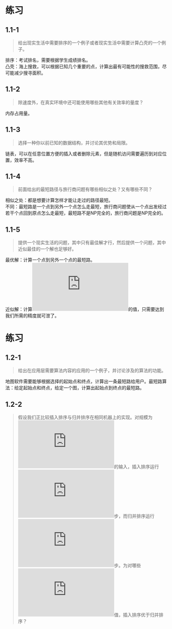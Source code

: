 # 练习

## 1.1-1

> 给出现实生活中需要排序的一个例子或者现实生活中需要计算凸壳的一个例子。

排序：考试排名，需要根据学生成绩排名。  
凸壳：海上搜救，可以根据已知几个重要的点，计算出最有可能性的搜救范围，尽可能减少搜寻面积。

## 1.1-2

> 除速度外，在真实环境中还可能使用哪些其他有关效率的量度？

内存占用量。

## 1.1-3

> 选择一种你以前已知的数据结构，并讨论其优势和局限。

链表，可以在任意位置方便的插入或者删除元素，但是随机访问需要遍历到对应位置，效率不高。

## 1.1-4

> 前面给出的最短路径与旅行商问题有哪些相似之处？又有哪些不同？

相似之处：都是想要计算怎样才能让走过的路径最短。  
不同：最短路是一个点到另外一个点怎么走最短，旅行商问题使从一个点出发经过若干个点回到原点怎么走最短，最短路不是NP完全的，旅行商问题是NP完全的。

 ## 1.1-5

 > 提供一个现实生活的问题，其中只有最佳解才行，然后提供一个问题，其中近似最佳的一个解也足够好。

 最优解：计算一个点到另外一个点的最短路。  
 近似解：计算![\\pi](https://latex.codecogs.com/svg.latex?%5Cpi)的值，只需要达到我们所需的精度就可泄了。

 # 练习

 ## 1.2-1

 > 给出在应用层需要算法内容的应用的一个例子，并讨论涉及的算法的功能。

 地图软件需要能够根据选择的起始点和终点，计算出一条最短路给用户。最短路算法：给定起始点和终点，给定一个图，计算出起始点到终点的最短路。

 ## 1.2-2

 > 假设我们正比较插入排序与归并排序在相同机器上的实现。对规模为![n](https://latex.codecogs.com/svg.latex?n)的输入，插入排序运行![8n^2](https://latex.codecogs.com/svg.latex?8n%5E2)步，而归并排序运行![64n\lg{n}](https://latex.codecogs.com/svg.latex?64n%5Clg%7Bn%7D)步。为对哪些![n](https://latex.codecogs.com/svg.latex?n)值，插入排序优于归并排序？